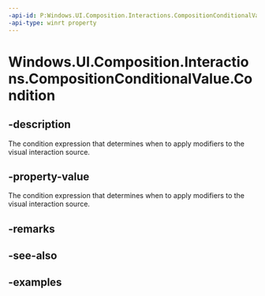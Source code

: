 ```yaml
---
-api-id: P:Windows.UI.Composition.Interactions.CompositionConditionalValue.Condition
-api-type: winrt property
---
```


<!-- Property syntax.
public ExpressionAnimation Condition { get;  set; }
-->

# Windows.UI.Composition.Interactions.CompositionConditionalValue.Condition

## -description
The condition expression that determines when to apply modifiers to the visual interaction source.



## -property-value
The condition expression that determines when to apply modifiers to the visual interaction source.

## -remarks

## -see-also

## -examples

